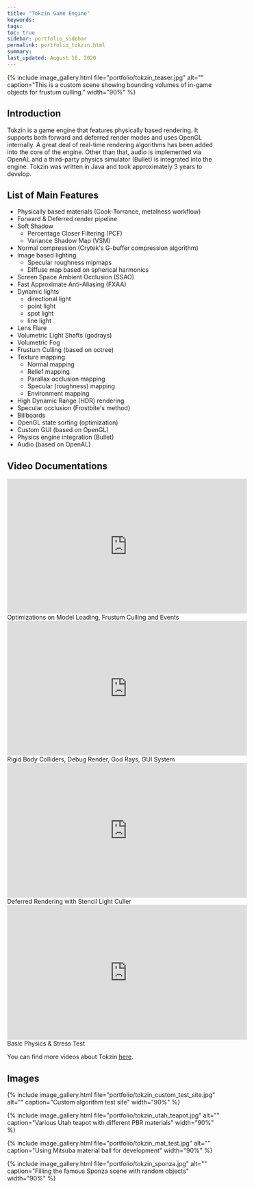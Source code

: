 ```yaml
---
title: "Tokzin Game Engine"
keywords: 
tags: 
toc: true
sidebar: portfolio_sidebar
permalink: portfolio_tokzin.html
summary: 
last_updated: August 16, 2020
---
```


{% include image_gallery.html file="portfolio/tokzin_teaser.jpg" alt="" caption="This is a custom scene showing bounding volumes of in-game objects for frustum culling." width="90%" %}

## Introduction

Tokzin is a game engine that features physically based rendering. It supports both forward and deferred render modes and uses OpenGL internally. A great deal of real-time rendering algorithms has been added into the core of the engine. Other than that, audio is implemented via OpenAL and a third-party physics simulator (Bullet) is integrated into the engine. Tokzin was written in Java and took approximately 3 years to develop.

## List of Main Features

* Physically based materials (Cook-Torrance, metalness workflow)
* Forward & Deferred render pipeline
* Soft Shadow
  * Percentage Closer Filtering (PCF)
  * Variance Shadow Map (VSM)
* Normal compression (Crytek's G-buffer compression algorithm)
* Image based lighting
  * Specular roughness mipmaps
  * Diffuse map based on spherical harmonics
* Screen Space Ambient Occlusion (SSAO)
* Fast Approximate Anti-Aliasing (FXAA)
* Dynamic lights
  * directional light
  * point light
  * spot light
  * line light
* Lens Flare
* Volumetric Light Shafts (godrays)
* Volumetric Fog
* Frustum Culling (based on octree)
* Texture mapping
  * Normal mapping
  * Relief mapping
  * Parallax occlusion mapping
  * Specular (roughness) mapping
  * Environment mapping
* High Dynamic Range (HDR) rendering
* Specular occlusion (Frostbite's method)
* Billboards
* OpenGL state sorting (optimization)
* Custom GUI (based on OpenGL)
* Physics engine integration (Bullet)
* Audio (based on OpenAL)

## Video Documentations


<iframe width="560" height="315" src="https://www.youtube.com/embed/_DPdp7NqzSE" frameborder="0" allow="accelerometer; autoplay; encrypted-media; gyroscope; picture-in-picture" allowfullscreen></iframe>
Optimizations on Model Loading, Frustum Culling and Events

<iframe width="560" height="315" src="https://www.youtube.com/embed/ObDJ3mYE4zQ" frameborder="0" allow="accelerometer; autoplay; encrypted-media; gyroscope; picture-in-picture" allowfullscreen></iframe>
Rigid Body Colliders, Debug Render, God Rays, GUI System

<iframe width="560" height="315" src="https://www.youtube.com/embed/Tr_2b5EwDGw" frameborder="0" allow="accelerometer; autoplay; encrypted-media; gyroscope; picture-in-picture" allowfullscreen></iframe>
Deferred Rendering with Stencil Light Culler

<iframe width="560" height="315" src="https://www.youtube.com/embed/QkiLlWiZJrE" frameborder="0" allow="accelerometer; autoplay; encrypted-media; gyroscope; picture-in-picture" allowfullscreen></iframe>
Basic Physics & Stress Test

You can find more videos about Tokzin [here](https://www.youtube.com/playlist?list=PLTb8yNz82VDXlove7p_BXdwRHxHXBrMxv).

## Images

{% include image_gallery.html file="portfolio/tokzin_custom_test_site.jpg" alt="" caption="Custom algorithm test site" width="90%" %}

{% include image_gallery.html file="portfolio/tokzin_utah_teapot.jpg" alt="" caption="Various Utah teapot with different PBR materials" width="90%" %}

{% include image_gallery.html file="portfolio/tokzin_mat_test.jpg" alt="" caption="Using Mitsuba material ball for development" width="90%" %}

{% include image_gallery.html file="portfolio/tokzin_sponza.jpg" alt="" caption="Filling the famous Sponza scene with random objects" width="90%" %}

